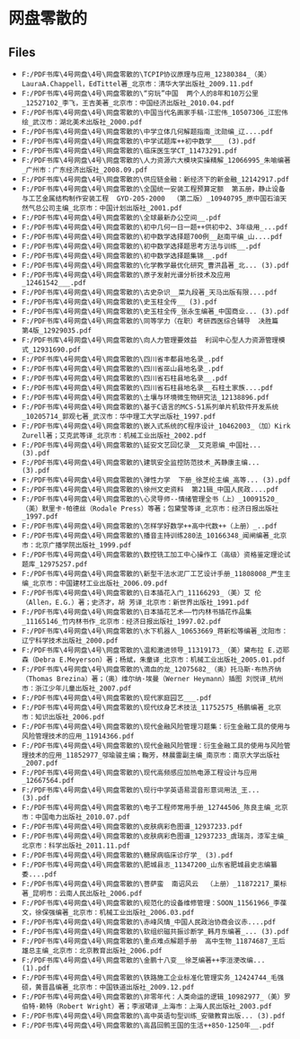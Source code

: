 # 网盘零散的

## Files

- `F:/PDF书库\4号网盘\4号\网盘零散的\TCPIP协议原理与应用_12380384_（美）LauraA.Chappell，EdTittel著_北京市：清华大学出版社_2009.11.pdf`
- `F:/PDF书库\4号网盘\4号\网盘零散的\“穷玩”中国  两个人的8年和10万公里_12527102_李飞，王吉美著_北京市：中国经济出版社_2010.04.pdf`
- `F:/PDF书库\4号网盘\4号\网盘零散的\中国当代名画家手稿·江宏伟_10507306_江宏伟绘_武汉市：湖北美术出版社_2000.pdf`
- `F:/PDF书库\4号网盘\4号\网盘零散的\中学立体几何解题指南_沈勋编_辽....pdf`
- `F:/PDF书库\4号网盘\4号\网盘零散的\中学试题库++初中数学___ (3).pdf`
- `F:/PDF书库\4号网盘\4号\网盘零散的\临床医生学CT_11473291.pdf`
- `F:/PDF书库\4号网盘\4号\网盘零散的\人力资源六大模块实操精解_12066995_朱喻编著_广州市：广东经济出版社_2008.09.pdf`
- `F:/PDF书库\4号网盘\4号\网盘零散的\供应链金融：新经济下的新金融_12142917.pdf`
- `F:/PDF书库\4号网盘\4号\网盘零散的\全国统一安装工程预算定额  第五册，静止设备与工艺金属结构制作安装工程  GYD-205-2000  （第二版）_10940795_原中国石油天然气总公司主编_北京市：中国计划出版社_2001.pdf`
- `F:/PDF书库\4号网盘\4号\网盘零散的\全球最新办公空间__.pdf`
- `F:/PDF书库\4号网盘\4号\网盘零散的\初中几何一日一题++供初中2、3年级用_...pdf`
- `F:/PDF书库\4号网盘\4号\网盘零散的\初中数学选择题700例__赵南平编_山....pdf`
- `F:/PDF书库\4号网盘\4号\网盘零散的\初中数学选择题思考方法与训练__.pdf`
- `F:/PDF书库\4号网盘\4号\网盘零散的\初中数学选择题集锦__.pdf`
- `F:/PDF书库\4号网盘\4号\网盘零散的\化学教学最优化研究_曹洪昌著_北... (3).pdf`
- `F:/PDF书库\4号网盘\4号\网盘零散的\原子发射光谱分析技术及应用_12461542___.pdf`
- `F:/PDF书库\4号网盘\4号\网盘零散的\古史杂识__菜九段著_天马出版有限....pdf`
- `F:/PDF书库\4号网盘\4号\网盘零散的\史玉柱全传__ (3).pdf`
- `F:/PDF书库\4号网盘\4号\网盘零散的\史玉柱全传_张永生编著_中国商业... (3).pdf`
- `F:/PDF书库\4号网盘\4号\网盘零散的\同等学力（在职）考研西医综合辅导  决胜篇  第4版_12929035.pdf`
- `F:/PDF书库\4号网盘\4号\网盘零散的\向人力管理要效益  利润中心型人力资源管理模式_12931690.pdf`
- `F:/PDF书库\4号网盘\4号\网盘零散的\四川省丰都县地名录_.pdf`
- `F:/PDF书库\4号网盘\4号\网盘零散的\四川省巫山县地名录_.pdf`
- `F:/PDF书库\4号网盘\4号\网盘零散的\四川省石柱县地名录__.pdf`
- `F:/PDF书库\4号网盘\4号\网盘零散的\四川省石柱县地名录__石柱土家族....pdf`
- `F:/PDF书库\4号网盘\4号\网盘零散的\土壤与环境微生物研究法_12138896.pdf`
- `F:/PDF书库\4号网盘\4号\网盘零散的\基于C语言的MCS-51系列单片机软件开发系统_10205714_郭观七著_武汉市：华中理工大学出版社_1997.pdf`
- `F:/PDF书库\4号网盘\4号\网盘零散的\嵌入式系统的C程序设计_10462003_（加）Kirk Zurell著；艾克武等译_北京市：机械工业出版社_2002.pdf`
- `F:/PDF书库\4号网盘\4号\网盘零散的\延安文艺回忆录__艾克恩编_中国社... (3).pdf`
- `F:/PDF书库\4号网盘\4号\网盘零散的\建筑安全监控防范技术_芮静康主编... (3).pdf`
- `F:/PDF书库\4号网盘\4号\网盘零散的\弹性力学  下册_徐芝纶主编_高等... (3).pdf`
- `F:/PDF书库\4号网盘\4号\网盘零散的\徐州文史资料  第21辑_中国人民政....pdf`
- `F:/PDF书库\4号网盘\4号\网盘零散的\心灵导师--情绪管理全书（上）_10091520_（美）默里卡·帕德丝（Rodale Press）等著；包黛莹等译_北京市：经济日报出版社_1997.pdf`
- `F:/PDF书库\4号网盘\4号\网盘零散的\怎样学好数学++高中代数++（上册）_..pdf`
- `F:/PDF书库\4号网盘\4号\网盘零散的\播音主持训练280法_10166348_闻闸编著_北京市：北京广播学院出版社_1999.pdf`
- `F:/PDF书库\4号网盘\4号\网盘零散的\数控铣工加工中心操作工（高级）资格鉴定理论试题库_12975257.pdf`
- `F:/PDF书库\4号网盘\4号\网盘零散的\新型干法水泥厂工艺设计手册_11808008_严生主编_北京市：中国建材工业出版社_2006.09.pdf`
- `F:/PDF书库\4号网盘\4号\网盘零散的\日本插花入门_11166293_（美）艾 伦（Allen，E.G.）著；史济才，胡 芳译_北京市：新世界出版社_1991.pdf`
- `F:/PDF书库\4号网盘\4号\网盘零散的\日本插花艺术——竹内林书插花作品集_11165146_竹内林书作_北京市：经济日报出版社_1997.02.pdf`
- `F:/PDF书库\4号网盘\4号\网盘零散的\水下机器人_10653669_蒋新松等编著_沈阳市：辽宁科学技术出版社_2000.pdf`
- `F:/PDF书库\4号网盘\4号\网盘零散的\温和激进领导_11319173_（美）黛布拉 E.迈耶森（Debra E.Meyerson）著；杨斌，朱童译_北京市：机械工业出版社_2005.01.pdf`
- `F:/PDF书库\4号网盘\4号\网盘零散的\滴血的龙_12075682_（奥）托马斯·布热齐纳（Thomas Brezina）著；（奥）维尔纳·埃曼（Werner Heymann）插图 刘悦译_杭州市：浙江少年儿童出版社_2007.pdf`
- `F:/PDF书库\4号网盘\4号\网盘零散的\现代家庭园艺___.pdf`
- `F:/PDF书库\4号网盘\4号\网盘零散的\现代纹身艺术技法_11752575_杨鹏编著_北京市：知识出版社_2006.pdf`
- `F:/PDF书库\4号网盘\4号\网盘零散的\现代金融风险管理习题集：衍生金融工具的使用与风险管理技术的应用_11914366.pdf`
- `F:/PDF书库\4号网盘\4号\网盘零散的\现代金融风险管理：衍生金融工具的使用与风险管理技术的应用_11852977_邬瑜骏主编；鞠芳，林晨雷副主编_南京市：南京大学出版社_2007.pdf`
- `F:/PDF书库\4号网盘\4号\网盘零散的\现代高频感应加热电源工程设计与应用_12667564.pdf`
- `F:/PDF书库\4号网盘\4号\网盘零散的\现行中学英语易混音形意词用法_王... (3).pdf`
- `F:/PDF书库\4号网盘\4号\网盘零散的\电子工程师常用手册_12744506_陈良主编_北京市：中国电力出版社_2010.07.pdf`
- `F:/PDF书库\4号网盘\4号\网盘零散的\皮肤病彩色图谱_12937233.pdf`
- `F:/PDF书库\4号网盘\4号\网盘零散的\皮肤病彩色图谱_12937233_虞瑞尧，漆军主编_北京市：科学出版社_2011.11.pdf`
- `F:/PDF书库\4号网盘\4号\网盘零散的\糖尿病临床诊疗学_ (3).pdf`
- `F:/PDF书库\4号网盘\4号\网盘零散的\肥城县志_11347200_山东省肥城县史志编纂委....pdf`
- `F:/PDF书库\4号网盘\4号\网盘零散的\菩萨蛮  南诏风云  （上册）_11872217_栗标著_昆明市：云南人民出版社_2006.pdf`
- `F:/PDF书库\4号网盘\4号\网盘零散的\规范化的设备维修管理：SOON_11561966_李葆文，徐保强编著_北京市：机械工业出版社_2006.03.pdf`
- `F:/PDF书库\4号网盘\4号\网盘零散的\赤峰风情_中国人民政治协商会议赤....pdf`
- `F:/PDF书库\4号网盘\4号\网盘零散的\软组织磁共振诊断学_韩月东编著_... (3).pdf`
- `F:/PDF书库\4号网盘\4号\网盘零散的\重点难点解题手册  高中生物_11874687_王后雄总主编_北京市：北京教育出版社_2006.pdf`
- `F:/PDF书库\4号网盘\4号\网盘零散的\金鹏十八变__徐芝编著++李洹浭改编...(1).pdf`
- `F:/PDF书库\4号网盘\4号\网盘零散的\铁路施工企业标准化管理实务_12424744_毛强硕，黄晋昌编著_北京市：中国铁道出版社_2009.12.pdf`
- `F:/PDF书库\4号网盘\4号\网盘零散的\非零年代：人类命运的逻辑_10982977_（美）罗伯特·赖特（Robert Wright）著；李淑珺译_上海市：上海人民出版社_2003.pdf`
- `F:/PDF书库\4号网盘\4号\网盘零散的\高中英语句型训练_安徽教育出版... (3).pdf`
- `F:/PDF书库\4号网盘\4号\网盘零散的\高昌回鹘王国的生活++850-1250年__.pdf`
